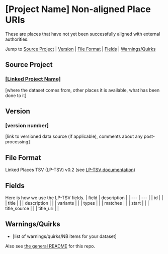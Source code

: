 # [Project Name] Non-aligned Place URIs
These are places that have not yet been successfully aligned with external authorities. 

Jump to [Source Project](#source-project) | [Version](#version) | [File Format](#file-format) | [Fields](#fields) | [Warnings/Quirks](#warningsquirks)

## Source Project
### [[Linked Project Name]](#)
[where the dataset comes from, other places it is available, what has been done to it]

## Version
### [version number]
[link to versioned data source (if applicable), comments about any post-processing]

## File Format
Linked Places TSV (LP-TSV) v0.2 (see [LP-TSV documentation](https://github.com/LinkedPasts/linked-places/blob/master/tsv_0.2.md))

## Fields
Here is how we use the LP-TSV fields.
| field | description |
| --- | --- |
| id |  |
| title |  |
| description |  |
| variants |  |
| types |  |
| matches |  |
| start |  |
| title_source |  |
| title_uri | |

## Warnings/Quirks
- [list of warnings/quirks/NB items for your dataset] 




Also see [the general README](https://github.com/Hist-ME/URIs/blob/master/README.md) for this repo.